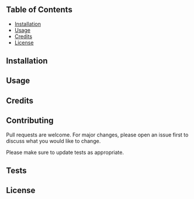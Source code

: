 # <Project-Title>

<Description>

## Table of Contents

- [Installation](#installation)
- [Usage](#usage)
- [Credits](#credits)
- [License](#license)

## Installation

## Usage

## Credits

## Contributing

Pull requests are welcome. For major changes, please open an issue first
to discuss what you would like to change.

Please make sure to update tests as appropriate.

## Tests

## License
